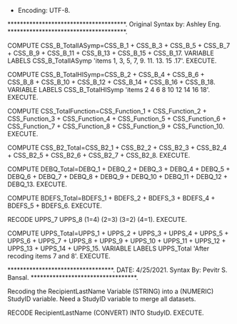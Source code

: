 * Encoding: UTF-8.

**************************************.
Original Syntax by: Ashley Eng.
**************************************.

COMPUTE CSS_B_TotalIASymp=CSS_B_1 + CSS_B_3 + CSS_B_5 + CSS_B_7 + CSS_B_9 + CSS_B_11 + CSS_B_13 + 
    CSS_B_15 + CSS_B_17.
VARIABLE LABELS CSS_B_TotalIASymp 'items 1, 3, 5, 7, 9. 11. 13. 15 .17'. 
EXECUTE.

COMPUTE CSS_B_TotalHISymp=CSS_B_2 + CSS_B_4 + CSS_B_6 + CSS_B_8 + CSS_B_10 + CSS_B_12 + CSS_B_14 + 
    CSS_B_16 + CSS_B_18.
VARIABLE LABELS CSS_B_TotalHISymp 'items 2 4 6 8 10 12 14 16 18'. 
EXECUTE.

COMPUTE CSS_TotalFunction=CSS_Function_1 + CSS_Function_2 + CSS_Function_3 + CSS_Function_4 + CSS_Function_5 + CSS_Function_6 + CSS_Function_7 + 
    CSS_Function_8 + CSS_Function_9 + CSS_Function_10.
EXECUTE.

COMPUTE CSS_B2_Total=CSS_B2_1 + CSS_B2_2 + CSS_B2_3 + CSS_B2_4 + CSS_B2_5 + CSS_B2_6 + CSS_B2_7 + 
    CSS_B2_8.
EXECUTE.

COMPUTE DEBQ_Total=DEBQ_1 + DEBQ_2 + DEBQ_3 + DEBQ_4 + DEBQ_5 + DEBQ_6 + DEBQ_7 + DEBQ_8 + DEBQ_9 + 
    DEBQ_10 + DEBQ_11 + DEBQ_12 + DEBQ_13.
EXECUTE.

COMPUTE BDEFS_Total=BDEFS_1 + BDEFS_2 + BDEFS_3 + BDEFS_4 + BDEFS_5 + BDEFS_6.
EXECUTE.

RECODE UPPS_7 UPPS_8 (1=4) (2=3) (3=2) (4=1).
EXECUTE.

COMPUTE UPPS_Total=UPPS_1 + UPPS_2 + UPPS_3 + UPPS_4 + UPPS_5 + UPPS_6 + UPPS_7 + UPPS_8 + UPPS_9 + 
    UPPS_10 + UPPS_11 + UPPS_12 + UPPS_13 + UPPS_14 + UPPS_15.
VARIABLE LABELS UPPS_Total 'After recoding items 7 and 8'.
EXECUTE.


**********************************.
DATE: 4/25/2021.
Syntax By: Pevitr S. Bansal.
**********************************.

Recoding the RecipientLastName Variable (STRING) into a (NUMERIC) StudyID variable.
Need a StudyID variable to merge all datasets.

RECODE RecipientLastName (CONVERT) INTO StudyID.
EXECUTE. 
